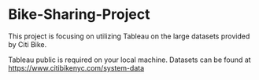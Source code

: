 # Bike-Sharing-Project

This project is focusing on utilizing Tableau on the large datasets provided by Citi Bike.

Tableau public is required on your local machine. Datasets can be found at https://www.citibikenyc.com/system-data


